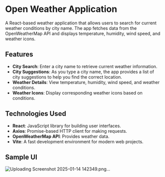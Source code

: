 # Open Weather Application

A React-based weather application that allows users to search for current weather conditions by city name. The app fetches data from the OpenWeatherMap API and displays temperature, humidity, wind speed, and weather icons.

## Features

- **City Search**: Enter a city name to retrieve current weather information.
- **City Suggestions**: As you type a city name, the app provides a list of city suggestions to help you find the correct location.
- **Weather Details**: View temperature, humidity, wind speed, and weather conditions.
- **Weather Icons**: Display corresponding weather icons based on conditions.

## Technologies Used

- **React**: JavaScript library for building user interfaces.
- **Axios**: Promise-based HTTP client for making requests.
- **OpenWeatherMap API**: Provides weather data.
- **Vite**: A fast development environment for modern web projects.

## Sample UI

![Uploading Screenshot 2025-01-14 142349.png…]()


